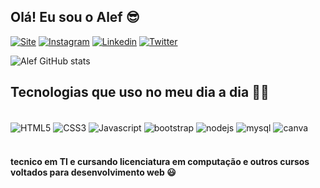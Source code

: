## Olá! Eu sou o Alef 😎

[![Site](https://img.shields.io/website?label=alef.portifolio.com&style=for-the-badge&url=https://sujeitoprogramador.com)](https://github.com/AlefMatheus)
[![Instagram](https://img.shields.io/badge/Instagram-E4405F?style=for-the-badge&logo=instagram&logoColor=white)](https://github.com/AlefMatheus)
[![Linkedin](https://img.shields.io/badge/LinkedIn-0077B5?style=for-the-badge&logo=linkedin&logoColor=white)](https://github.com/AlefMatheus)
[![Twitter](https://img.shields.io/badge/Twitter-1DA1F2?style=for-the-badge&logo=twitter&logoColor=white)](https://github.com/AlefMatheus)

![Alef GitHub stats](https://github-readme-stats.vercel.app/api?username=AlefMatheus&show_icons=true&theme=tokyonight)


## Tecnologias que uso no meu dia a dia 👨‍💻
<div style="display: iline-block"><br>
    <img align="center" alt="HTML5" src="https://img.shields.io/badge/HTML5-E34F26?style=for-the-badge&logo=html5&logoColor=white" >  <img align="center" alt="CSS3" src="https://img.shields.io/badge/CSS3-1572B6?style=for-the-badge&logo=css3&logoColor=white" >  <img align="center" alt="Javascript" src="https://img.shields.io/badge/JavaScript-F7DF1E?style=for-the-badge&logo=javascript&logoColor=black" >  <img align="center" alt="bootstrap" src="https://img.shields.io/badge/Bootstrap-563D7C?style=for-the-badge&logo=bootstrap&logoColor=white" >  <img align="center" alt="nodejs" src="https://img.shields.io/badge/Node.js-43853D?style=for-the-badge&logo=node.js&logoColor=white" >    <img align="center" alt="mysql" src="https://img.shields.io/badge/MySQL-00000F?style=for-the-badge&logo=mysql&logoColor=white" > 
    <img align="center" alt="canva" src="https://img.shields.io/badge/Canva-%2300C4CC.svg?&style=for-the-badge&logo=Canva&logoColor=white" > 
</div>
<br>

#### tecnico em TI e cursando licenciatura em computação e outros cursos voltados para desenvolvimento web 😃


